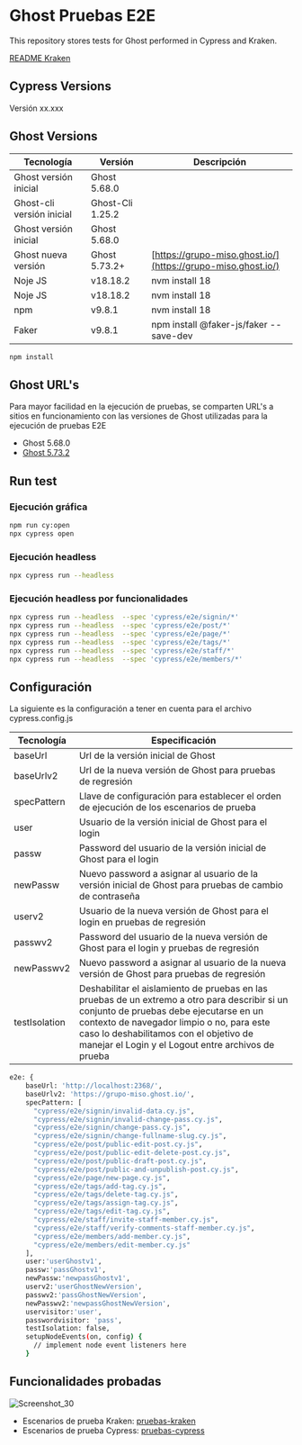 # Ghost Pruebas E2E

This repository stores tests for Ghost performed in Cypress and Kraken.

[README Kraken](./pruebas-kraken/README.md)


## Cypress Versions 

Versión xx.xxx

## Ghost Versions 

| Tecnología      | Versión       | Descripción |
|---------------|------------------|---------------|
| Ghost versión inicial | Ghost 5.68.0 |  |
| Ghost-cli versión inicial | Ghost-Cli 1.25.2 |  |
| Ghost versión inicial | Ghost 5.68.0 |  |
| Ghost nueva versión | Ghost 5.73.2+ | [https://grupo-miso.ghost.io/](https://grupo-miso.ghost.io/) |
| Noje JS | v18.18.2 | nvm install 18 |
| Noje JS | v18.18.2 | nvm install 18 |
| npm | v9.8.1 | nvm install 18 |
| Faker | v9.8.1 | npm install @faker-js/faker --save-dev |

```bash
npm install
```

## Ghost URL's
Para mayor facilidad en la ejecución de pruebas, se comparten URL's a sitios en funcionamiento con las versiones de Ghost utilizadas para la ejecución de pruebas E2E
* Ghost 5.68.0
* [Ghost 5.73.2](https://grupo-miso.ghost.io/)

## Run test
### Ejecución gráfica
```bash
npm run cy:open
npx cypress open
```
### Ejecución headless
```bash
npx cypress run --headless  
```
### Ejecución headless por funcionalidades 
```bash
npx cypress run --headless  --spec 'cypress/e2e/signin/*'
npx cypress run --headless  --spec 'cypress/e2e/post/*'
npx cypress run --headless  --spec 'cypress/e2e/page/*'
npx cypress run --headless  --spec 'cypress/e2e/tags/*'
npx cypress run --headless  --spec 'cypress/e2e/staff/*'
npx cypress run --headless  --spec 'cypress/e2e/members/*'
```
## Configuración
La siguiente es la configuración a tener en cuenta para el archivo cypress.config.js 

| Tecnología      | Especificación       |
|---------------|------------------|
| baseUrl | Url de la versión inicial de Ghost |
| baseUrlv2 | Url de la nueva versión de Ghost para pruebas de regresión |
| specPattern | Llave de configuración para establecer el orden de ejecución de los escenarios de prueba  |
| user | Usuario de la versión inicial de Ghost para el login |
| passw | Password del usuario de la versión inicial de Ghost para el login |
| newPassw | Nuevo password a asignar al usuario de la versión inicial de Ghost para pruebas de cambio de contraseña |
| userv2 | Usuario de la nueva versión de Ghost para el login en pruebas de regresión |
| passwv2 | Password del usuario de la nueva versión de Ghost para el login y pruebas de regresión |
| newPasswv2 | Nuevo password a asignar al usuario de la nueva versión de Ghost para pruebas de regresión |
| testIsolation | Deshabilitar el aislamiento de pruebas en las pruebas de un extremo a otro para describir si un conjunto de pruebas debe ejecutarse en un contexto de navegador limpio o no, para este caso lo deshabilitamos con el objetivo de manejar el Login y el Logout entre archivos de prueba |

```bash
e2e: {
    baseUrl: 'http://localhost:2368/',
    baseUrlv2: 'https://grupo-miso.ghost.io/',
    specPattern: [
      "cypress/e2e/signin/invalid-data.cy.js",
      "cypress/e2e/signin/invalid-change-pass.cy.js",
      "cypress/e2e/signin/change-pass.cy.js",
      "cypress/e2e/signin/change-fullname-slug.cy.js",
      "cypress/e2e/post/public-edit-post.cy.js",
      "cypress/e2e/post/public-edit-delete-post.cy.js",
      "cypress/e2e/post/public-draft-post.cy.js",
      "cypress/e2e/post/public-and-unpublish-post.cy.js",
      "cypress/e2e/page/new-page.cy.js",
      "cypress/e2e/tags/add-tag.cy.js",
      "cypress/e2e/tags/delete-tag.cy.js",
      "cypress/e2e/tags/assign-tag.cy.js",
      "cypress/e2e/tags/edit-tag.cy.js",
      "cypress/e2e/staff/invite-staff-member.cy.js",
      "cypress/e2e/staff/verify-comments-staff-member.cy.js",
      "cypress/e2e/members/add-member.cy.js",
      "cypress/e2e/members/edit-member.cy.js"
    ],
    user:'userGhostv1',
    passw:'passGhostv1',
    newPassw:'newpassGhostv1',
    userv2:'userGhostNewVersion',
    passwv2:'passGhostNewVersion',
    newPasswv2:'newpassGhostNewVersion',
    uservisitor:'user',
    passwordvisitor: 'pass',
    testIsolation: false,
    setupNodeEvents(on, config) {
      // implement node event listeners here
    }
```


Funcionalidades probadas
--------------------------------------------
![Screenshot_30](https://github.com/MISW-pruebas-equipo18/ghost-pruebas-e2e/assets/142247170/7cb11e43-3fa8-4876-9fec-b400d3a69cf1)

* Escenarios de prueba Kraken: [pruebas-kraken](./pruebas-kraken)
* Escenarios de prueba Cypress: [pruebas-cypress](./cypress)
